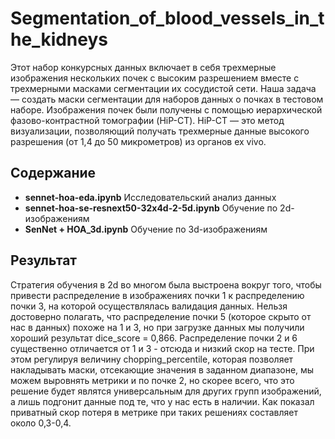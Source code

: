 # Segmentation_of_blood_vessels_in_the_kidneys

Этот набор конкурсных данных включает в себя трехмерные изображения нескольких почек с высоким разрешением вместе с трехмерными масками сегментации их сосудистой сети. 
Наша задача — создать маски сегментации для наборов данных о почках в тестовом наборе.
Изображения почек были получены с помощью иерархической фазово-контрастной томографии (HiP-CT). HiP-CT — это метод визуализации, позволяющий получать трехмерные данные высокого разрешения (от 1,4 до 50 микрометров) из органов ex vivo. 

## Содержание
 - **sennet-hoa-eda.ipynb** Исследовательский анализ данных
 - **sennet-hoa-se-resnext50-32x4d-2-5d.ipynb** Обучение по 2d-изображениям
 - **SenNet + HOA_3d.ipynb** Обучение по 3d-изображениям

## Результат
Стратегия обучения в 2d во многом была выстроена вокруг того, чтобы привести распределение в изображениях почки 1 к распределению почки 3, на которой осуществлялась валидация данных. Нельзя достоверно полагать, что распределение почки 5 (которое скрыто от нас в данных) похоже на 1 и 3, но при загрузке данных мы получили хороший результат dice_score = 0,866. Распределение почки 2 и 6 существенно отличается от 1 и 3 - отсюда и низкий скор на тесте. При этом регулируя величину chopping_percentile, которая позволяет накладывать маски, отсекающие значения в заданном диапазоне, мы можем выровнять метрики и по почке 2, но скорее всего, что это решение будет являтся универсальным для других групп изображений, а лишь подгонит данные под те, что у нас есть в наличии. Как показал приватный скор потеря в метрике при таких решениях составляет около 0,3-0,4.
